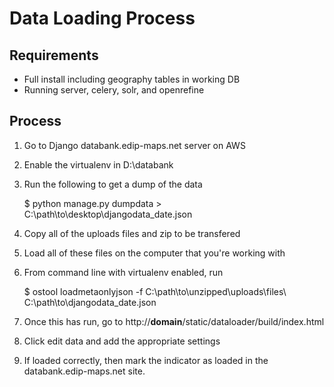 Data Loading Process
======================


Requirements
------------

* Full install including geography tables in working DB
* Running server, celery, solr, and openrefine

Process
-------------

1. Go to Django databank.edip-maps.net server on AWS

2. Enable the virtualenv in D:\databank

3. Run the following to get a dump of the data

    $ python manage.py dumpdata > C:\path\to\desktop\djangodata_date.json

4. Copy all of the uploads files and zip to be transfered

5. Load all of these files on the computer that you're working with

6. From command line with virtualenv enabled, run

    $ ostool loadmetaonlyjson -f C:\path\to\unzipped\uploads\files\ C:\path\to\djangodata_date.json

7. Once this has run, go to http://__domain__/static/dataloader/build/index.html

8. Click edit data and add the appropriate settings

9. If loaded correctly, then mark the indicator as loaded in the databank.edip-maps.net site.